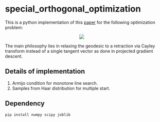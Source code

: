 # special_orthogonal_optimization

This is a python implementation of this [paper](https://link.springer.com/article/10.1007/s10107-012-0584-1) for the following optimization problem:

<p align="center">
  <img src="https://render.githubusercontent.com/render/math?math=%5CLarge%0A%5Cmin%20%5C%20f%5Cleft(%5Cmathbf%7BR%7D%5Cright)%20%5Cquad%20s.t.%20%5C%20%5C%20%5Cmathbf%7BR%7D%20%5Cin%20%5Cmathrm%7BSO%7D%5Cleft(n%5Cright)">
</p>

The main philosophy lies in relaxing the geodesic to a retraction via Cayley transform instead of a single tangent vector as done in projected gradient descent.


## Details of implementation

1. Armijo condition for monotone line search. 
2. Samples from Haar distribution for multiple start.


## Dependency
`pip install numpy scipy joblib`
